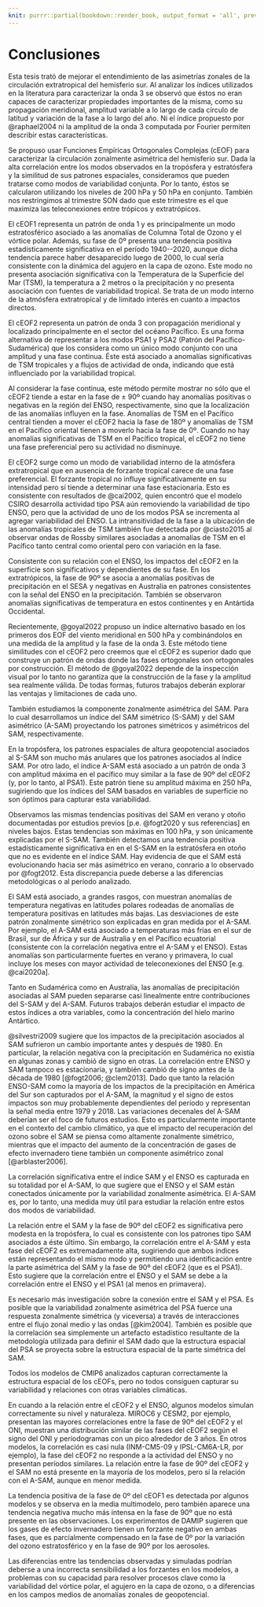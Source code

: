 ```yaml
---
knit: purrr::partial(bookdown::render_book, output_format = 'all', preview = TRUE)
---
```


# Conclusiones

Esta tesis trató de mejorar el entendimiento de las asimetrías zonales de la circulación extratropical del hemisferio sur.
Al analizar los índices utilizados en la literatura para caracterizar la onda 3 se observó que éstos no eran capaces de caracterizar propiedades importantes de la misma, como su propagación meridional, amplitud variable a lo largo de cada círculo de latitud y variación de la fase a lo largo del año.
Ni el índice propuesto por @raphael2004 ni la amplitud de la onda 3 computada por Fourier permiten describir estas características.

Se propuso usar Funciones Empíricas Ortogonales Complejas (cEOF) para caracterizar la circulación zonalmente asimétrica del hemisferio sur.
Dada la alta correlación entre los modos observados en la tropósfera y estratósfera y la similitud de sus patrones espaciales, consideramos que pueden tratarse como modos de variabilidad conjunta.
Por lo tanto, éstos se calcularon utilizando los niveles de 200 hPa y 50 hPa en conjunto.
También nos restringimos al trimestre SON dado que este trimestre es el que maximiza las teleconexiones entre trópicos y extratrópicos.

El cEOF1 representa un patrón de onda 1 y es principalmente un modo estratosférico asociado a las anomalías de Columna Total de Ozono y el vórtice polar.
Además, su fase de 0º presenta una tendencia positiva estadísticamente significativa en el período 1940\--2020, aunque dicha tendencia parece haber desaparecido luego de 2000, lo cual sería consistente con la dinámica del agujero en la capa de ozono.
Este modo no presenta asociación significativa con la Temperatura de la Superficie del Mar (TSM), la temperatura a 2 metros o la precipitación y no presenta asociación con fuentes de variabilidad tropical.
Se trata de un modo interno de la atmósfera extratropical y de limitado interés en cuanto a impactos directos.

El cEOF2 representa un patrón de onda 3 con propagación meridional y localizado principalmente en el sector del océano Pacífico.
Es una forma alternativa de representar a los modos PSA1 y PSA2 (Patrón del Pacífico-Sudamérica) que los considera como un único modo conjunto con una amplitud y una fase continua.
Éste está asociado a anomalías significativas de TSM tropicales y a flujos de actividad de onda, indicando que está influenciado por la variabilidad tropical.

Al considerar la fase continua, este método permite mostrar no sólo que el cEOF2 tiende a estar en la fase de $\pm$ 90º cuando hay anomalías positivas o negativas en la región del ENSO, respectivamente, sino que la localización de las anomalías influyen en la fase.
Anomalías de TSM en el Pacífico central tienden a mover el cEOF2 hacia la fase de 180º y anomalías de TSM en el Pacífico oriental tienen a moverlo hacia la fase de 0º.
Cuando no hay anomalías significativas de TSM en el Pacífico tropical, el cEOF2 no tiene una fase preferencial pero su actividad no disminuye.

El cEOF2 surge como un modo de variabilidad interno de la atmósfera extratropical que en ausencia de forzante tropical carece de una fase preferencial.
El forzante tropical no influye significativamente en su intensidad pero sí tiende a determinar una fase estacionaria.
Esto es consistente con resultados de @cai2002, quien encontró que el modelo CSIRO desarrolla actividad tipo PSA aún removiendo la variabilidad de tipo ENSO, pero que la actividad de uno de los modos PSA se incrementa al agregar variabilidad del ENSO.
La intransitividad de la fase a la ubicación de las anomalías tropicales de TSM también fue detectada por @ciasto2015 al observar ondas de Rossby similares asociadas a anomalías de TSM en el Pacífico tanto central como oriental pero con variación en la fase.

Consistente con su relación con el ENSO, los impactos del cEOF2 en la superficie son significativos y dependientes de su fase.
En los extratrópicos, la fase de 90º se asocia a anomalías positivas de precipitación en el SESA y negativas en Australia en patrones consistentes con la señal del ENSO en la precipitación.
También se observaron anomalías significativas de temperatura en estos continentes y en Antártida Occidental.

Recientemente, @goyal2022 propuso un índice alternativo basado en los primeros dos EOF del viento meridional en 500 hPa y combinándolos en una medida de la amplitud y la fase de la onda 3.
Este método tiene similitudes con el cEOF2 pero creemos que el cEOF2 es superior dado que construye un patrón de ondas donde las fases ortogonales son ortogonales por construcción.
El método de @goyal2022 depende de la inspección visual por lo tanto no garantiza que la construcción de la fase y la amplitud sea realmente válida.
De todas formas, futuros trabajos deberán explorar las ventajas y limitaciones de cada uno.

También estudiamos la componente zonalmente asimétrica del SAM.
Para lo cual desarrollamos un índice del SAM simétrico (S-SAM) y del SAM asimétrico (A-SAM) proyectando los patrones simétricos y asimétricos del SAM, respectivamente.

En la tropósfera, los patrones espaciales de altura geopotencial asociados al S-SAM son mucho más anulares que los patrones asociados al índice SAM.
Por otro lado, el índice A-SAM está asociado a un patrón de onda 3 con amplitud máxima en el pacífico muy similar a la fase de 90º del cEOF2 (y, por lo tanto, al PSA1).
Este patrón tiene su amplitud máxima en 250 hPa, sugiriendo que los índices del SAM basados en variables de superficie no son óptimos para capturar esta variabilidad.

Observamos las mismas tendencias positivas del SAM en verano y otoño documentadas por estudios previos [p.e. @fogt2020 y sus referencias] en niveles bajos.
Estas tendencias son máximas en 100 hPa, y son únicamente explicadas por el S-SAM.
También detectamos una tendencia positiva estadísticamente significativa en en el S-SAM en la estratósfera en otoño que no es evidente en el índice SAM.
Hay evidencia de que el SAM está evolucionando hacia ser más asimétrico en verano, conrario a lo observado por @fogt2012.
Esta discrepancia puede deberse a las diferencias metodológicas o al período analizado.

El SAM está asociado, a grandes rasgos, con muestran anomalías de temperatura negativas en latitudes polares rodeadas de anomalías de temperatura positivas en latitudes más bajas.
Las desviaciones de este patrón zonalmente simétrico son explicadas en gran medida por el A-SAM.
Por ejemplo, el A-SAM está asociado a temperaturas más frías en el sur de Brasil, sur de África y sur de Australia y en el Pacífico ecuatorial (consistente con la correlación negativa entre el A-SAM y el ENSO).
Estas anomalías son particularmente fuertes en verano y primavera, lo cual incluye los meses con mayor actividad de teleconexiones del ENSO [e.g. @cai2020a].

Tanto en Sudamérica como en Australia, las anomalías de precipitación asociadas al SAM pueden separarse casi linealmente entre contribuciones del S-SAM y del A-SAM.
Futuros trabajos deberán estudiar el impacto de estos índices a otra variables, como la concentración del hielo marino Antártico.

@silvestri2009 sugiere que los impactos de la precipitación asociados al SAM sufrieron un cambio importante antes y después de 1980.
En particular, la relación negativa con la precipitación en Sudamérica no existía en algunas zonas y cambió de signo en otras.
La correlación entre ENSO y SAM tampoco es estacionaria, y también cambió de signo antes de la década de 1980 [@fogt2006; @clem2013].
Dado que tanto la relación ENSO-SAM como la mayoría de los impactos de la precipitación en América del Sur son capturados por el A-SAM, la magnitud y el signo de estos impactos son muy probablemente dependientes del período y representan la señal media entre 1979 y 2018.
Las variaciones decenales del A-SAM deberían ser el foco de futuros estudios.
Esto es particularmente importante en el contexto del cambio climático, ya que el impacto del recuperación del ozono sobre el SAM se piensa como altamente zonalmente simétrico, mientras que el impacto del aumento de la concentración de gases de efecto invernadero tiene también un componente asimétrico zonal [@arblaster2006].

La correlación significativa entre el índice SAM y el ENSO es capturada en su totalidad por el A-SAM, lo que sugiere que el ENSO y el SAM están conectados únicamente por la variabilidad zonalmente asimétrica.
El A-SAM es, por lo tanto, una medida muy útil para estudiar la relación entre estos dos modos de variabilidad.

La relación entre el SAM y la fase de 90º del cEOF2 es significativa pero modesta en la tropósfera, lo cual es consistente con los patrones tipo SAM asociados a éste último.
Sin embargo, la correlación entre el A-SAM y esta fase del cEOF2 es extremadamente alta, sugiriendo que ambos índices están representando el mismo modo y permitiendo una identificación entre la parte asimétrica del SAM y la fase de 90º del cEOF2 (que es el PSA1).
Esto sugiere que la correlación entre el ENSO y el SAM se debe a la correlación entre el ENSO y el PSA1 (al menos en primavera).

Es necesario más investigación sobre la conexión entre el SAM y el PSA.
Es posible que la variabilidad zonalmente asimétrica del PSA fuerce una respuesta zonalmente simétrica (y viceversa) a través de interacciones entre el flujo zonal medio y las ondas [@kim2004].
También es posible que la correlación sea simplemente un artefacto estadístico resultante de la metodología utilizada para definir el SAM dado que la estructura espacial del PSA se proyecta sobre la estructura espacial de la parte simétrica del SAM.

Todos los modelos de CMIP6 analizados capturan correctamente la estructura espacial de los cEOFs, pero no todos consiguen capturar su variabilidad y relaciones con otras variables climáticas.

En cuando a la relación entre el cEOF2 y el ENSO, algunos modelos simulan correctamente su nivel y naturaleza.
MIROC6 y CESM2, por ejemplo, presentan las mayores correlaciones entre la fase de 90º del cEOF2 y el ONI, muestran una distribución similar de las fases del cEOF2 según el signo del ONI y periodogramas con un pico alrededor de 3 años.
En otros modelos, la correlación es casi nula (INM-CM5-09 y IPSL-CM6A-LR, por ejemplo), la fase del cEOF2 no responde a la actividad del ENSO y no presentan períodos similares.
La relación entre la fase de 90º del cEOF2 y el SAM no está presente en la mayoría de los modelos, pero sí la relación con el A-SAM, aunque en menor medida.

La tendencia positiva de la fase de 0º del cEOF1 es detectada por algunos modelos y se observa en la media multimodelo, pero también aparece una tendencia negativa mucho más intensa en la fase de 90º que no está presente en las observaciones.
Los experimentos de DAMIP sugieren que los gases de efecto invernadero tienen un forzante negativo en ambas fases, que es parcialmente compensado en la fase de 0º por la variación del ozono estratosférico y en la fase de 90º por los aerosoles.

Las diferencias entre las tendencias observadas y simuladas podrían deberse a una incorrecta sensibilidad a los forzantes en los modelos, a problemas con su capacidad para resolver procesos clave como la variabilidad del vórtice polar, el agujero en la capa de ozono, o a diferencias en los campos medios de anomalías zonales de geopotencial.
